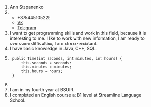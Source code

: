 1. Ann Stepanenko 
2. + +375445105229
   + [Vk](https://vk.com/anya_stepanenkoo)
   + [Telegram](t.me/AnnStep22)
3. I want to get programming skills and work in this field, because it is interesting to me. I like to work with new information, I am ready to overcome difficulties, I am stress-resistant.
4. I have basic knowledge in Java, C++, SQL.
5. ```
    public Time(int seconds, int minutes, int hours) {
        this.seconds = seconds;
        this.minutes = minutes;
        this.hours = hours;
    }
   ```
6. 
7. I am in my fourth year at BSUIR.
8. I completed an English course at B1 level at Streamline Language School.
